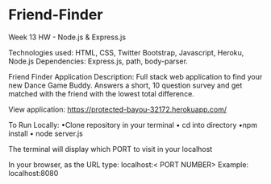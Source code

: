 # Friend-Finder
Week 13 HW - Node.js &amp; Express.js 

Technologies used: HTML, CSS, Twitter Bootstrap, Javascript, Heroku, Node.js
Dependencies: Express.js, path, body-parser.

Friend Finder Application
Description:
Full stack web application to find your new Dance Game Buddy.  Answers a short, 10 question survey and get matched with the friend with the
lowest total difference.

View application: https://protected-bayou-32172.herokuapp.com/

To Run Locally:
•Clone repository in your terminal
• cd into directory
•npm install
• node server.js

The terminal will display which PORT to visit in your localhost

In your browser, as the URL type:
  localhost:< PORT NUMBER> 
  Example: localhost:8080
